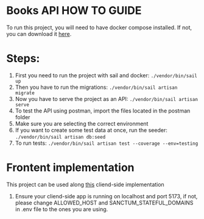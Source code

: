 # Books API HOW TO GUIDE

To run this project, you will need to have docker compose installed. If not, you can download it [here](https://docs.docker.com/get-docker/).

# Steps:

1. First you need to run the project with sail and docker: `./vendor/bin/sail up`
2. Then you have to run the migrations: `./vendor/bin/sail artisan migrate`
3. Now you have to serve the project as an API: `./vendor/bin/sail artisan serve`
4. To test the API using postman, import the files located in the postman folder
5. Make sure you are selecting the correct environment
6. If you want to create some test data at once, run the seeder: `./vendor/bin/sail artisan db:seed`
7. To run tests: `./vendor/bin/sail artisan test --coverage --env=testing`

# Frontent implementation

This project can be used along [this](https://github.com/dicarlomtz/book-fe) cliend-side implementation

1. Ensure your cliend-side app is running on localhost and port 5173, if not, please change ALLOWED_HOST and SANCTUM_STATEFUL_DOMAINS in .env file to the ones you are using.